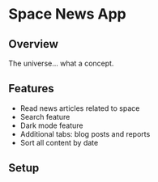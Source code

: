 # Space News App

## Overview

The universe... what a concept.

## Features

- Read news articles related to space
- Search feature
- Dark mode feature
- Additional tabs: blog posts and reports
- Sort all content by date

## Setup
